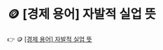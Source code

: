 # 🪙 [경제 용어] 자발적 실업 뜻

 :point_right: 🪙 <a href='https://finrel.tistory.com/entry/%F0%9F%AA%99-%EA%B2%BD%EC%A0%9C-%EC%9A%A9%EC%96%B4-%EC%9E%90%EB%B0%9C%EC%A0%81-%EC%8B%A4%EC%97%85-%EB%9C%BB' target='_blank'>[경제 용어] 자발적 실업 뜻</a>
